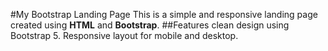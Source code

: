 #My Bootstrap Landing Page
This is a simple and responsive landing page created using **HTML** and **Bootstrap**.
##Features
clean design using Bootstrap 5.
Responsive layout for mobile and desktop.
